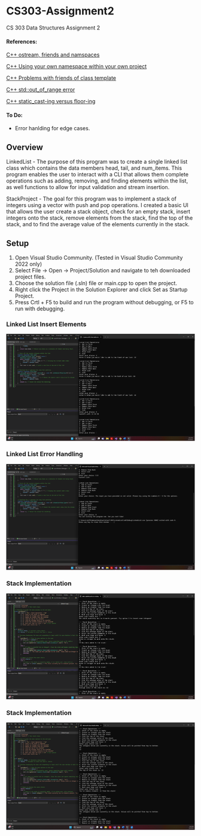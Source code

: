 # CS303-Assignment2
 CS 303 Data Structures Assignment 2

#### References: 
[C++ ostream, friends and namspaces](https://stackoverflow.com/questions/10405312/c-ostream-friends-and-namespaces)

[C++ Using your own namespace within your own project](https://stackoverflow.com/questions/10405312/c-ostream-friends-and-namespaces)

[C++ Problems with friends of class template](https://stackoverflow.com/questions/73385794/problems-with-friends-of-class-template)

[C++ std::out_of_range error](https://stackoverflow.com/questions/2918267/stdout-of-range-error)

[C++ static_cast-ing versus floor-ing](https://stackoverflow.com/questions/2918267/stdout-of-range-error)


#### To Do:

- Error hanlding for edge cases. 

## Overview

LinkedList - The purpose of this program was to create a single linked list class which contains the data members head, tail, and num_items. This program enables the user to interact with a CLI that allows them complete operations such as adding, removing, and finding elements within the list, as well functions to allow for input validation and stream insertion. 

StackProject - The goal for this program was to implement a stack of integers using a vector with push and pop operations. I created a basic UI that allows the user create a stack object, check for an empty stack, insert integers onto the stack, remove elements from the stack, find the top of the stack, and to find the average value of the elements currently in the stack. 

## Setup

1. Open Visual Studio Community. (Tested in Visual Studio Community 2022 only)
2. Select File -> Open -> Project/Solution and navigate to teh downloaded project files. 
3. Choose the solution file (.sln) file or main.cpp to open the project.
4. Right click the Project in the Solution Explorer and click Set as Startup Project. 
5. Press Crtl + F5 to build and run the program without debugging, or F5 to run with debugging. 


### Linked List Insert Elements
![Valid data input from user](/LinkedList/insertElements.png)

### Linked List Error Handling
![Invalid data input from user](/LinkedList/errorHandling.png)

### Stack Implementation
![Valid data input from user](/StackProject/Output.png)

### Stack Implementation
![Valid data input from user](/StackProject/Output2.png)


